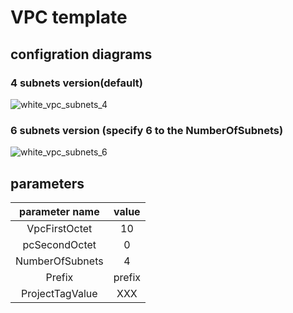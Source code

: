 # VPC template

## configration diagrams

### 4 subnets version(default)

![white_vpc_subnets_4](https://github.com/user-attachments/assets/7cc7bd18-91f1-496e-813d-bd5e6c072e95)

### 6 subnets version (specify 6 to the NumberOfSubnets)

![white_vpc_subnets_6](https://github.com/user-attachments/assets/54429b13-878a-4681-95b0-d04f812f30b6)

## parameters

| parameter name  | value  |
| :-------------: | :----: |
|  VpcFirstOctet  |   10   |
|  pcSecondOctet  |   0    |
| NumberOfSubnets |   4    |
|     Prefix      | prefix |
| ProjectTagValue |  XXX   |
